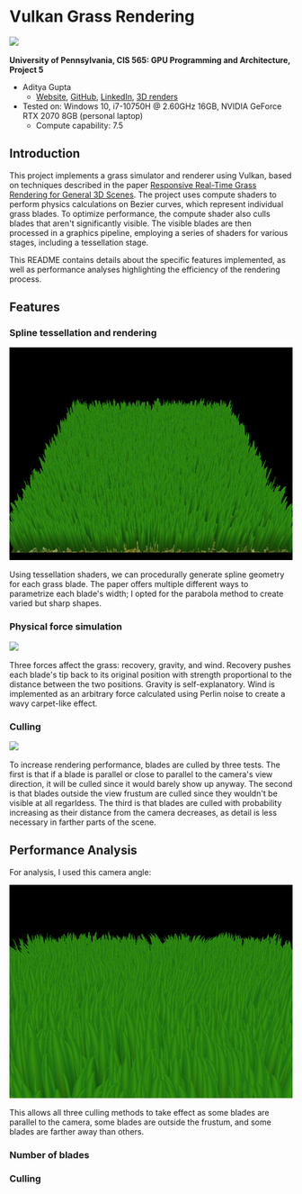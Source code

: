 # Vulkan Grass Rendering

![](img/renders/grass_wavy.gif)

**University of Pennsylvania, CIS 565: GPU Programming and Architecture, Project 5**

* Aditya Gupta
  * [Website](http://adityag1.com/), [GitHub](https://github.com/AdityaGupta1), [LinkedIn](https://www.linkedin.com/in/aditya-gupta1/), [3D renders](https://www.instagram.com/sdojhaus/)
* Tested on: Windows 10, i7-10750H @ 2.60GHz 16GB, NVIDIA GeForce RTX 2070 8GB (personal laptop)
  * Compute capability: 7.5

## Introduction

This project implements a grass simulator and renderer using Vulkan, based on techniques described in the paper [Responsive Real-Time Grass Rendering for General 3D Scenes](https://www.cg.tuwien.ac.at/research/publications/2017/JAHRMANN-2017-RRTG/JAHRMANN-2017-RRTG-draft.pdf). The project uses compute shaders to perform physics calculations on Bezier curves, which represent individual grass blades. To optimize performance, the compute shader also culls blades that aren't significantly visible. The visible blades are then processed in a graphics pipeline, employing a series of shaders for various stages, including a tessellation stage.

This README contains details about the specific features implemented, as well as performance analyses highlighting the efficiency of the rendering process.

## Features

### Spline tessellation and rendering

![](img/renders/grass_no_forces.png)

Using tessellation shaders, we can procedurally generate spline geometry for each grass blade. The paper offers multiple different ways to parametrize each blade's width; I opted for the parabola method to create varied but sharp shapes.

### Physical force simulation

![](img/renders/grass_wavy.gif)

Three forces affect the grass: recovery, gravity, and wind. Recovery pushes each blade's tip back to its original position with strength proportional to the distance between the two positions. Gravity is self-explanatory. Wind is implemented as an arbitrary force calculated using Perlin noise to create a wavy carpet-like effect.

### Culling

![](img/renders/grass_culling.gif)

To increase rendering performance, blades are culled by three tests. The first is that if a blade is parallel or close to parallel to the camera's view direction, it will be culled since it would barely show up anyway. The second is that blades outside the view frustum are culled since they wouldn't be visible at all regarldess. The third is that blades are culled with probability increasing as their distance from the camera decreases, as detail is less necessary in farther parts of the scene.

## Performance Analysis

For analysis, I used this camera angle:

![](img/renders/grass_closeup.png)

This allows all three culling methods to take effect as some blades are parallel to the camera, some blades are outside the frustum, and some blades are farther away than others.

### Number of blades



### Culling
